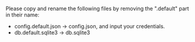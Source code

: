 Please copy and rename the following files by removing the ".default" part in their name:

- config.default.json -> config.json, and input your credentials.
- db.default.sqlite3 -> db.sqlite3